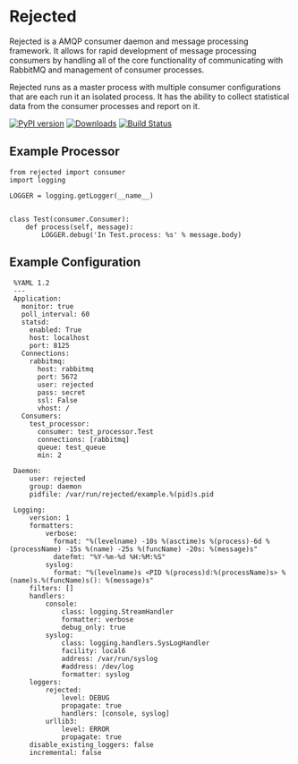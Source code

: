 Rejected
========
Rejected is a AMQP consumer daemon and message processing framework. It allows
for rapid development of message processing consumers by handling all of the
core functionality of communicating with RabbitMQ and management of consumer
processes.

Rejected runs as a master process with multiple consumer configurations that are
each run it an isolated process. It has the ability to collect statistical
data from the consumer processes and report on it.

[![PyPI version](https://badge.fury.io/py/rejected.png)](http://badge.fury.io/py/rejected) [![Downloads](https://pypip.in/d/rejected/badge.png)](https://crate.io/packages/pamqp) [![Build Status](https://travis-ci.org/gmr/rejected.png?branch=master)](https://travis-ci.org/gmr/rejected)

Example Processor
-----------------
    from rejected import consumer
    import logging

    LOGGER = logging.getLogger(__name__)


    class Test(consumer.Consumer):
        def process(self, message):
            LOGGER.debug('In Test.process: %s' % message.body)

Example Configuration
---------------------

     %YAML 1.2
     ---
     Application:
       monitor: true
       poll_interval: 60
       statsd:
         enabled: True
         host: localhost
         port: 8125
       Connections:
         rabbitmq:
           host: rabbitmq
           port: 5672
           user: rejected
           pass: secret
           ssl: False
           vhost: /
       Consumers:
         test_processor:
           consumer: test_processor.Test
           connections: [rabbitmq]
           queue: test_queue
           min: 2

     Daemon:
         user: rejected
         group: daemon
         pidfile: /var/run/rejected/example.%(pid)s.pid

     Logging:
         version: 1
         formatters:
             verbose:
               format: "%(levelname) -10s %(asctime)s %(process)-6d %(processName) -15s %(name) -25s %(funcName) -20s: %(message)s"
               datefmt: "%Y-%m-%d %H:%M:%S"
             syslog:
               format: "%(levelname)s <PID %(process)d:%(processName)s> %(name)s.%(funcName)s(): %(message)s"
         filters: []
         handlers:
             console:
                 class: logging.StreamHandler
                 formatter: verbose
                 debug_only: true
             syslog:
                 class: logging.handlers.SysLogHandler
                 facility: local6
                 address: /var/run/syslog
                 #address: /dev/log
                 formatter: syslog
         loggers:
             rejected:
                 level: DEBUG
                 propagate: true
                 handlers: [console, syslog]
             urllib3:
                 level: ERROR
                 propagate: true
         disable_existing_loggers: false
         incremental: false
